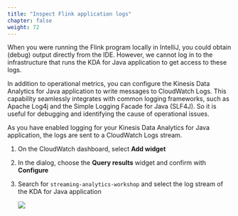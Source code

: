 ```yaml
---
title: "Inspect Flink application logs"
chapter: false
weight: 72
---
```


When you were running the Flink program locally in IntelliJ, you could obtain (debug) output directly from the IDE. However, we cannot log in to the infrastructure that runs the KDA for Java application to get access to these logs.

In addition to operational metrics, you can configure the Kinesis Data Analytics for Java application to write messages to CloudWatch Logs. This capability seamlessly integrates with common logging frameworks, such as Apache Log4j and the Simple Logging Facade for Java (SLF4J). So it is useful for debugging and identifying the cause of operational issues.

As you have enabled logging for your Kinesis Data Analytics for Java application, the logs are sent to a CloudWatch Logs stream.

1. On the CloudWatch dashboard, select **Add widget**

1. In the dialog, choose the **Query results** widget and confirm with **Configure**

1. Search for `streaming-analytics-workshop` and select the log stream of the KDA for Java application

   ![](/images/cw-dashboard-4-configure-log.png)
